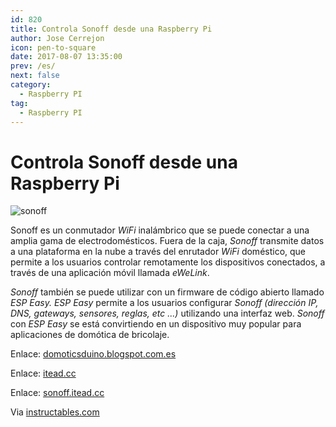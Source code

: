 ```yaml
---
id: 820
title: Controla Sonoff desde una Raspberry Pi
author: Jose Cerrejon
icon: pen-to-square
date: 2017-08-07 13:35:00
prev: /es/
next: false
category:
  - Raspberry PI
tag:
  - Raspberry PI
---
```


# Controla Sonoff desde una Raspberry Pi

![sonoff](/images/2017/08/sonoff.png)

Sonoff es un conmutador *WiFi* inalámbrico que se puede conectar a una amplia gama de electrodomésticos. Fuera de la caja, *Sonoff* transmite datos a una plataforma en la nube a través del enrutador *WiFi* doméstico, que permite a los usuarios controlar remotamente los dispositivos conectados, a través de una aplicación móvil llamada *eWeLink*.

*Sonoff* también se puede utilizar con un firmware de código abierto llamado *ESP Easy. ESP Easy* permite a los usuarios configurar *Sonoff (dirección IP, DNS, gateways, sensores, reglas, etc ...)* utilizando una interfaz web. *Sonoff* con *ESP Easy* se está convirtiendo en un dispositivo muy popular para aplicaciones de domótica de bricolaje.

Enlace: [domoticsduino.blogspot.com.es](http://domoticsduino.blogspot.com.es/2017/07/home-automation-system-discovering.html)

Enlace: [itead.cc](https://www.itead.cc/wiki/Sonoff)

Enlace: [sonoff.itead.cc](http://sonoff.itead.cc/en/products/sonoff/sonoff-basic)

Via [instructables.com](http://www.instructables.com/id/Control-Sonoff-From-Raspberry-Pi/)